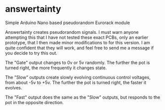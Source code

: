 # answertainty
Simple Arduino Nano based pseudorandom Eurorack module

Answertainty creates pseudorandom signals. I must warn anyone attempting this that I have not tested these exact PCBs, only an earlier prototype, that I then made minor modifications to for this version. I am quite confident that they will work, and feel free to send me a message if you decide to try this out.


The "Gate" output changes to 0v or 5v randomly. The further the pot is turned right, the more frequently it changes state.

The "Slow" outputs create slowly evolving continuous control voltages, from about -5v to +5v. The further the pot is turned right, the faster it evolves.

The "Fast" output does the same as the "Slow" outputs, but responds to the pot in the opposite direction.
